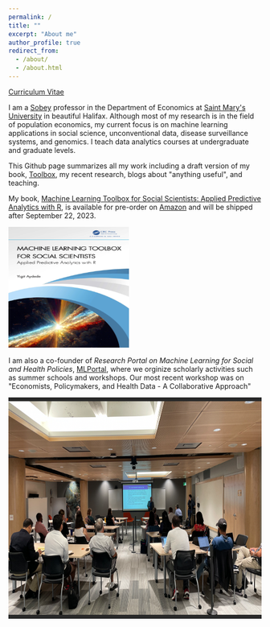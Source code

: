 ```yaml
---
permalink: /
title: ""
excerpt: "About me"
author_profile: true
redirect_from: 
  - /about/
  - /about.html
---
```


[Curriculum Vitae](http://yaydede.github.io/files/CV7.pdf) 
  
I am a [Sobey](https://www.smu.ca/academics/sobey/sobey-professorships-and-chairs.html) professor in the Department of Economics at [Saint Mary's University](https://smu.ca) in beautiful Halifax.  Although most of my research is in the field of population economics, my current focus is on machine learning applications in social science, unconventional data, disease surveillance systems, and genomics.  I teach data analytics courses at undergraduate and graduate levels.
  
This Github page summarizes all my work including a draft version of my book, [Toolbox](https://yaydede.github.io/Toolbox/), my recent research, blogs about "anything useful", and teaching.

My book, [Machine Learning Toolbox for Social Scientists: Applied Predictive Analytics with R](https://www.taylorfrancis.com/books/mono/10.1201/9781003381501/machine-learning-toolbox-social-scientists-yigit-aydede), is available for pre-order on [Amazon](https://www.amazon.ca/Machine-Learning-Toolbox-Social-Scientists-ebook/dp/B0CDP4HFLN/ref=sr_1_1?crid=1YA2X3E8OHAMV&keywords=yigit+aydede&qid=1691405871&sprefix=%2Caps%2C109&sr=8-1) and will be shipped after September 22, 2023.
  
<img src="/images/CRC_cover.png" width="240" height="240">  
  
I am also a co-founder of *Research Portal on Machine Learning for Social and Health Policies*, [MLPortal](https://yaydede.github.io/MLPortal/), where we orginize scholarly activities such as summer schools and workshops.  Our most recent workshop was on "Economists, Policymakers, and Health Data - A Collaborative Approach"

<img src="/images/Image.png"  width="540" height="440">   
